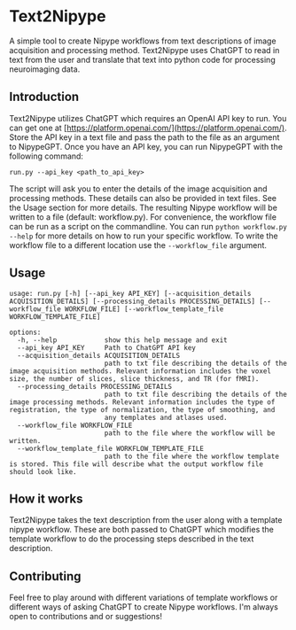 # Text2Nipype
A simple tool to create Nipype workflows from text descriptions of image acquisition and processing method.
Text2Nipype uses ChatGPT to read in text from the user and translate that text
into python code for processing neuroimaging data.

## Introduction
Text2Nipype utilizes ChatGPT which requires an OpenAI API key to run. 
You can get one at [https://platform.openai.com/](https://platform.openai.com/).
Store the API key in a text file and pass the path to the file as an argument to NipypeGPT.
Once you have an API key, you can run NipypeGPT with the following command:
```
run.py --api_key <path_to_api_key>
```
The script will ask you to enter the details of the image acquisition and processing methods.
These details can also be provided in text files. See the Usage section for more details.
The resulting Nipype workflow will be written to a file (default: workflow.py).
For convenience, the workflow file can be run as a script on the commandline.
You can run ```python workflow.py --help``` for more details on how to run your specific workflow.
To write the workflow file to a different location use the `--workflow_file` argument.

## Usage
```
usage: run.py [-h] [--api_key API_KEY] [--acquisition_details ACQUISITION_DETAILS] [--processing_details PROCESSING_DETAILS] [--workflow_file WORKFLOW_FILE] [--workflow_template_file WORKFLOW_TEMPLATE_FILE]

options:
  -h, --help            show this help message and exit
  --api_key API_KEY     Path to ChatGPT API key
  --acquisition_details ACQUISITION_DETAILS
                        path to txt file describing the details of the image acquisition methods. Relevant information includes the voxel size, the number of slices, slice thickness, and TR (for fMRI).
  --processing_details PROCESSING_DETAILS
                        path to txt file describing the details of the image processing methods. Relevant information includes the type of registration, the type of normalization, the type of smoothing, and
                        any templates and atlases used.
  --workflow_file WORKFLOW_FILE
                        path to the file where the workflow will be written.
  --workflow_template_file WORKFLOW_TEMPLATE_FILE
                        path to the file where the workflow template is stored. This file will describe what the output workflow file should look like.
```

## How it works
Text2Nipype takes the text description from the user along with a template nipype workflow.
These are both passed to ChatGPT which modifies the template workflow to do the processing
steps described in the text description.

## Contributing
Feel free to play around with different variations of template workflows or
different ways of asking ChatGPT to create Nipype workflows.
I'm always open to contributions and or suggestions!
